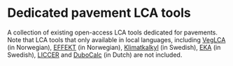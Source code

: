 # Dedicated pavement LCA tools
A collection of existing open-access LCA tools dedicated for pavements.
Note that LCA tools that only available in local languages, including [VegLCA](https://www.vegvesen.no/fag/fokusomrader/klima-miljo-og-omgivelser/utslipp-av-klimagasser/bruk-av-veglca/) (in Norwegian), [EFFEKT](https://vegvesen.brage.unit.no/vegvesen-xmlui/handle/11250/2659574?show=full) (in Norwegian), [Klimatkalkyl](http://webapp.trafikverket.se/klimatkalkyl/) (in Swedish), [EKA](http://www.ha-d.hr/pubfile.php?id=1007) (in Swedish), [LICCER](https://trimis.ec.europa.eu/project/life-cycle-considerations-eia-road-infrastructure) and [DuboCalc](https://www.dubocalc.nl/en/) (in Dutch) are not included.
